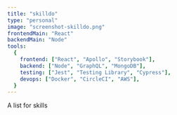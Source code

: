 ```yaml
---
title: "skilldo"
type: "personal"
image: "screenshot-skilldo.png"
frontendMain: "React"
backendMain: "Node"
tools:
  {
    frontend: ["React", "Apollo", "Storybook"],
    backend: ["Node", "GraphQL", "MongoDB"],
    testing: ["Jest", "Testing Library", "Cypress"],
    devops: ["Docker", "CircleCI", "AWS"],
  }
---
```


A list for skills

<!-- end -->

